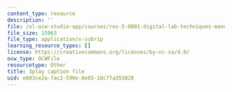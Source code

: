 ```yaml
---
content_type: resource
description: ''
file: /ol-ocw-studio-app/courses/res-5-0001-digital-lab-techniques-manual-spring-2007/e003ce2a7ac2590e8e8310c77a355828_cG6QrqS4ruQ.vtt
file_size: 15963
file_type: application/x-subrip
learning_resource_types: []
license: https://creativecommons.org/licenses/by-nc-sa/4.0/
ocw_type: OCWFile
resourcetype: Other
title: 3play caption file
uid: e003ce2a-7ac2-590e-8e83-10c77a355828
---
```

